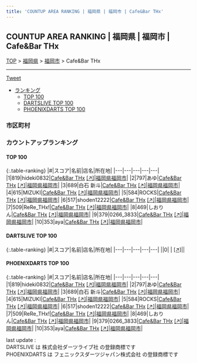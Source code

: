 ```yaml
---
title: 'COUNTUP AREA RANKING | 福岡県 | 福岡市 | Cafe&Bar THx'
---
```

## COUNTUP AREA RANKING | 福岡県 | 福岡市 | Cafe&Bar THx

[TOP](/darts/rank/) > [福岡県](/darts/rank/福岡県/) > [福岡市](/darts/rank/福岡県/福岡市/) > Cafe&Bar THx

___

<a href="https://twitter.com/share?ref_src=twsrc%5Etfw" data-text="COUNTUP AREA RANKING | 福岡県福岡市Cafe&Bar THx" class="twitter-share-button" data-hashtags="DARTSLIVE,PHOENIXDARTS,darts,ダーツ" data-show-count="false">Tweet</a>

* [ランキング](#カウントアップランキング)
    * [TOP 100](#top-100)
    * [DARTSLIVE TOP 100](#dartslive-top-100)
    * [PHOENIXDARTS TOP 100](#phoenixdarts-top-100)

### 市区町村

<ul>

</ul>

### カウントアップランキング

#### TOP 100



{:.table-ranking}
|#|スコア|名前|店名|所在地|
|---|---|---|---|---|
|1|819|<span class="rank-name-pd">hideki0832</span>|<a href="/darts/rank/shops/91282.html">Cafe&Bar THx</a> <a href="https://vs.phoenixdarts.com/jp/shop/shopDetailInfo/s_91282?s_seq=91282">[↗]</a>|<a href="/darts/rank/福岡県/福岡市">福岡県福岡市</a>|
|2|797|<span class="rank-name-pd">あゆ</span>|<a href="/darts/rank/shops/91282.html">Cafe&Bar THx</a> <a href="https://vs.phoenixdarts.com/jp/shop/shopDetailInfo/s_91282?s_seq=91282">[↗]</a>|<a href="/darts/rank/福岡県/福岡市">福岡県福岡市</a>|
|3|689|<span class="rank-name-pd"><span class="pro-icon-pd"></span>白石 新斗</span>|<a href="/darts/rank/shops/91282.html">Cafe&Bar THx</a> <a href="https://vs.phoenixdarts.com/jp/shop/shopDetailInfo/s_91282?s_seq=91282">[↗]</a>|<a href="/darts/rank/福岡県/福岡市">福岡県福岡市</a>|
|4|615|<span class="rank-name-pd">MIZUKI</span>|<a href="/darts/rank/shops/91282.html">Cafe&Bar THx</a> <a href="https://vs.phoenixdarts.com/jp/shop/shopDetailInfo/s_91282?s_seq=91282">[↗]</a>|<a href="/darts/rank/福岡県/福岡市">福岡県福岡市</a>|
|5|584|<span class="rank-name-pd">ROCKS</span>|<a href="/darts/rank/shops/91282.html">Cafe&Bar THx</a> <a href="https://vs.phoenixdarts.com/jp/shop/shopDetailInfo/s_91282?s_seq=91282">[↗]</a>|<a href="/darts/rank/福岡県/福岡市">福岡県福岡市</a>|
|6|517|<span class="rank-name-pd">shoden12222</span>|<a href="/darts/rank/shops/91282.html">Cafe&Bar THx</a> <a href="https://vs.phoenixdarts.com/jp/shop/shopDetailInfo/s_91282?s_seq=91282">[↗]</a>|<a href="/darts/rank/福岡県/福岡市">福岡県福岡市</a>|
|7|509|<span class="rank-name-pd">ReRe_THx!</span>|<a href="/darts/rank/shops/91282.html">Cafe&Bar THx</a> <a href="https://vs.phoenixdarts.com/jp/shop/shopDetailInfo/s_91282?s_seq=91282">[↗]</a>|<a href="/darts/rank/福岡県/福岡市">福岡県福岡市</a>|
|8|469|<span class="rank-name-pd">しおりん</span>|<a href="/darts/rank/shops/91282.html">Cafe&Bar THx</a> <a href="https://vs.phoenixdarts.com/jp/shop/shopDetailInfo/s_91282?s_seq=91282">[↗]</a>|<a href="/darts/rank/福岡県/福岡市">福岡県福岡市</a>|
|9|379|<span class="rank-name-pd">0266_3833</span>|<a href="/darts/rank/shops/91282.html">Cafe&Bar THx</a> <a href="https://vs.phoenixdarts.com/jp/shop/shopDetailInfo/s_91282?s_seq=91282">[↗]</a>|<a href="/darts/rank/福岡県/福岡市">福岡県福岡市</a>|
|10|353|<span class="rank-name-pd">aya</span>|<a href="/darts/rank/shops/91282.html">Cafe&Bar THx</a> <a href="https://vs.phoenixdarts.com/jp/shop/shopDetailInfo/s_91282?s_seq=91282">[↗]</a>|<a href="/darts/rank/福岡県/福岡市">福岡県福岡市</a>|


#### DARTSLIVE TOP 100



{:.table-ranking}
|#|スコア|名前|店名|所在地|
|---|---|---|---|---|
||0|<span class="rank-name-dl"> </span>|<a href="/darts/rank/shops/.html"></a> <a href="">[↗]</a>|<a href="/darts/rank//"></a>|


#### PHOENIXDARTS TOP 100



{:.table-ranking}
|#|スコア|名前|店名|所在地|
|---|---|---|---|---|
|1|819|<span class="rank-name-pd">hideki0832</span>|<a href="/darts/rank/shops/91282.html">Cafe&Bar THx</a> <a href="https://vs.phoenixdarts.com/jp/shop/shopDetailInfo/s_91282?s_seq=91282">[↗]</a>|<a href="/darts/rank/福岡県/福岡市">福岡県福岡市</a>|
|2|797|<span class="rank-name-pd">あゆ</span>|<a href="/darts/rank/shops/91282.html">Cafe&Bar THx</a> <a href="https://vs.phoenixdarts.com/jp/shop/shopDetailInfo/s_91282?s_seq=91282">[↗]</a>|<a href="/darts/rank/福岡県/福岡市">福岡県福岡市</a>|
|3|689|<span class="rank-name-pd"><span class="pro-icon-pd"></span>白石 新斗</span>|<a href="/darts/rank/shops/91282.html">Cafe&Bar THx</a> <a href="https://vs.phoenixdarts.com/jp/shop/shopDetailInfo/s_91282?s_seq=91282">[↗]</a>|<a href="/darts/rank/福岡県/福岡市">福岡県福岡市</a>|
|4|615|<span class="rank-name-pd">MIZUKI</span>|<a href="/darts/rank/shops/91282.html">Cafe&Bar THx</a> <a href="https://vs.phoenixdarts.com/jp/shop/shopDetailInfo/s_91282?s_seq=91282">[↗]</a>|<a href="/darts/rank/福岡県/福岡市">福岡県福岡市</a>|
|5|584|<span class="rank-name-pd">ROCKS</span>|<a href="/darts/rank/shops/91282.html">Cafe&Bar THx</a> <a href="https://vs.phoenixdarts.com/jp/shop/shopDetailInfo/s_91282?s_seq=91282">[↗]</a>|<a href="/darts/rank/福岡県/福岡市">福岡県福岡市</a>|
|6|517|<span class="rank-name-pd">shoden12222</span>|<a href="/darts/rank/shops/91282.html">Cafe&Bar THx</a> <a href="https://vs.phoenixdarts.com/jp/shop/shopDetailInfo/s_91282?s_seq=91282">[↗]</a>|<a href="/darts/rank/福岡県/福岡市">福岡県福岡市</a>|
|7|509|<span class="rank-name-pd">ReRe_THx!</span>|<a href="/darts/rank/shops/91282.html">Cafe&Bar THx</a> <a href="https://vs.phoenixdarts.com/jp/shop/shopDetailInfo/s_91282?s_seq=91282">[↗]</a>|<a href="/darts/rank/福岡県/福岡市">福岡県福岡市</a>|
|8|469|<span class="rank-name-pd">しおりん</span>|<a href="/darts/rank/shops/91282.html">Cafe&Bar THx</a> <a href="https://vs.phoenixdarts.com/jp/shop/shopDetailInfo/s_91282?s_seq=91282">[↗]</a>|<a href="/darts/rank/福岡県/福岡市">福岡県福岡市</a>|
|9|379|<span class="rank-name-pd">0266_3833</span>|<a href="/darts/rank/shops/91282.html">Cafe&Bar THx</a> <a href="https://vs.phoenixdarts.com/jp/shop/shopDetailInfo/s_91282?s_seq=91282">[↗]</a>|<a href="/darts/rank/福岡県/福岡市">福岡県福岡市</a>|
|10|353|<span class="rank-name-pd">aya</span>|<a href="/darts/rank/shops/91282.html">Cafe&Bar THx</a> <a href="https://vs.phoenixdarts.com/jp/shop/shopDetailInfo/s_91282?s_seq=91282">[↗]</a>|<a href="/darts/rank/福岡県/福岡市">福岡県福岡市</a>|


<div class="footer border-top border-gray-light mt-5 pt-3 text-right text-gray">
    last update : <span style="font-weight: italic" id="foot_last_modified"></span><br />
    DARTSLIVE は 株式会社ダーツライブ社 の登録商標です<br />
    PHOENIXDARTS は フェニックスダーツジャパン株式会社 の登録商標です<br />
</div>

<script src="https://cdnjs.cloudflare.com/ajax/libs/jquery.tablesorter/2.31.3/js/jquery.tablesorter.min.js" integrity="sha512-qzgd5cYSZcosqpzpn7zF2ZId8f/8CHmFKZ8j7mU4OUXTNRd5g+ZHBPsgKEwoqxCtdQvExE5LprwwPAgoicguNg==" crossorigin="anonymous" referrerpolicy="no-referrer"></script>
<link rel="stylesheet" href="https://cdnjs.cloudflare.com/ajax/libs/jquery.tablesorter/2.31.3/css/theme.default.min.css" integrity="sha512-wghhOJkjQX0Lh3NSWvNKeZ0ZpNn+SPVXX1Qyc9OCaogADktxrBiBdKGDoqVUOyhStvMBmJQ8ZdMHiR3wuEq8+w==" crossorigin="anonymous" referrerpolicy="no-referrer" />
<script>
$(function() {
    $(".table-ranking").tablesorter({sortList:[[0, 0]]});
    $("#foot_last_modified").text(formatDate(new Date(document.lastModified), 'yyyy-MM-dd HH:mm:ss'));
});
</script>

<script async src="https://platform.twitter.com/widgets.js" charset="utf-8"></script>